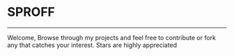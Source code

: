 ### <h1>SPROFF</h1>

<hr>

Welcome, Browse through my projects and feel free to contribute or fork any that catches your interest. Stars are highly appreciated
